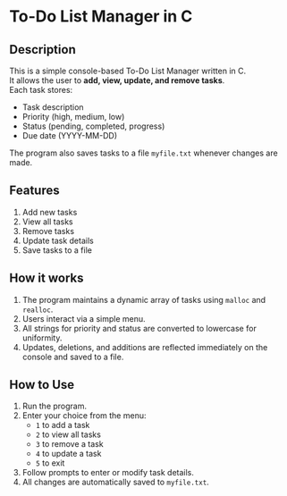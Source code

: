 # To-Do List Manager in C

## Description
This is a simple console-based To-Do List Manager written in C.  
It allows the user to **add, view, update, and remove tasks**.  
Each task stores:
- Task description
- Priority (high, medium, low)
- Status (pending, completed, progress)
- Due date (YYYY-MM-DD)

The program also saves tasks to a file `myfile.txt` whenever changes are made.

## Features
1. Add new tasks  
2. View all tasks  
3. Remove tasks  
4. Update task details  
5. Save tasks to a file  

## How it works
1. The program maintains a dynamic array of tasks using `malloc` and `realloc`.  
2. Users interact via a simple menu.  
3. All strings for priority and status are converted to lowercase for uniformity.  
4. Updates, deletions, and additions are reflected immediately on the console and saved to a file.  

## How to Use
1. Run the program.  
2. Enter your choice from the menu:  
   - `1` to add a task  
   - `2` to view all tasks  
   - `3` to remove a task  
   - `4` to update a task  
   - `5` to exit  
3. Follow prompts to enter or modify task details.  
4. All changes are automatically saved to `myfile.txt`.
